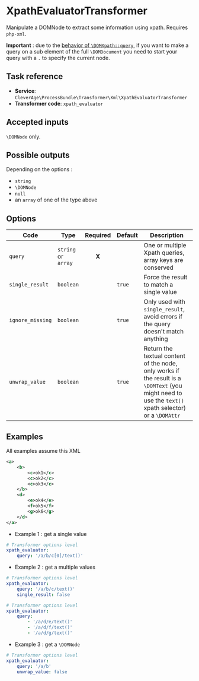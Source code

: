 XpathEvaluatorTransformer
=========================

Manipulate a DOMNode to extract some information using xpath.
Requires `php-xml`.

**Important** : due to the [behavior of `\DOMXpath::query`](https://www.php.net/manual/en/domxpath.query.php), if you want
to make a query on a sub element of the full `\DOMDocument` you need to start your query with a `.` to specify the current node.

Task reference
--------------

* **Service**: `CleverAge\ProcessBundle\Transformer\Xml\XpathEvaluatorTransformer`
* **Transformer code**: `xpath_evaluator`

Accepted inputs
---------------

`\DOMNode` only.

Possible outputs
----------------

Depending on the options :
- `string`
- `\DOMNode`
- `null`
- an `array` of one of the type above

Options
-------

| Code | Type | Required | Default | Description |
| ---- | ---- | :------: | ------- | ----------- |
| `query` | `string` or `array` | **X** | | One or multiple Xpath queries, array keys are conserved |
| `single_result` | `boolean` |  | `true` | Force the result to match a single value |
| `ignore_missing` | `boolean` | | `true` | Only used with `single_result`, avoid errors if the query doesn't match anything |
| `unwrap_value` | `boolean` | | `true` | Return the textual content of the node, only works if the result is a `\DOMText` (you might need to use the `text()` xpath selector) or a `\DOMAttr` |

Examples
--------

All examples assume this XML
```xml
<a>
    <b>
        <c>ok1</c>
        <c>ok2</c>
        <c>ok3</c>
    </b>
    <d>
        <e>ok4</e>
        <f>ok5</f>
        <g>ok6</g>
    </d>
</a>
```

* Example 1 : get a single value
  
```yaml
# Transformer options level
xpath_evaluator:
    query: '/a/b/c[0]/text()'
```

* Example 2 : get a multiple values
  
```yaml
# Transformer options level
xpath_evaluator:
    query: '/a/b/c/text()'
    single_result: false
```

```yaml
# Transformer options level
xpath_evaluator:
    query: 
        - '/a/d/e/text()'
        - '/a/d/f/text()'
        - '/a/d/g/text()'
```

* Example 3 : get a `\DOMNode`

```yaml
# Transformer options level
xpath_evaluator:
    query: '/a/b'
    unwrap_value: false
```
